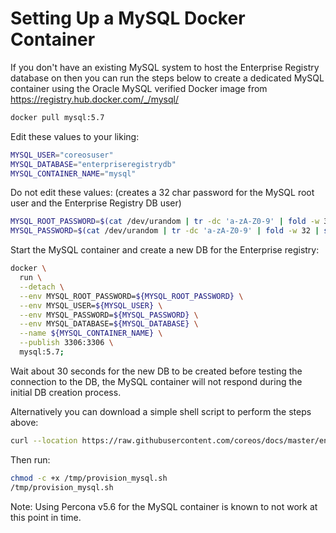 # Setting Up a MySQL Docker Container

If you don't have an existing MySQL system to host the Enterprise Registry database on then you can run the steps below to create a dedicated MySQL container using the Oracle MySQL verified Docker image from https://registry.hub.docker.com/_/mysql/

```sh
docker pull mysql:5.7
```

Edit these values to your liking:

```sh
MYSQL_USER="coreosuser"
MYSQL_DATABASE="enterpriseregistrydb"
MYSQL_CONTAINER_NAME="mysql"
```
Do not edit these values:
(creates a 32 char password for the MySQL root user and the Enterprise Registry DB user)

```sh
MYSQL_ROOT_PASSWORD=$(cat /dev/urandom | tr -dc 'a-zA-Z0-9' | fold -w 32 | sed 1q)
MYSQL_PASSWORD=$(cat /dev/urandom | tr -dc 'a-zA-Z0-9' | fold -w 32 | sed 1q)
```

Start the MySQL container and create a new DB for the Enterprise registry:

```sh
docker \
  run \
  --detach \
  --env MYSQL_ROOT_PASSWORD=${MYSQL_ROOT_PASSWORD} \
  --env MYSQL_USER=${MYSQL_USER} \
  --env MYSQL_PASSWORD=${MYSQL_PASSWORD} \
  --env MYSQL_DATABASE=${MYSQL_DATABASE} \
  --name ${MYSQL_CONTAINER_NAME} \
  --publish 3306:3306 \
  mysql:5.7;
```

Wait about 30 seconds for the new DB to be created before testing the connection to the DB, the MySQL container will not respond during the initial DB creation process.


Alternatively you can download a simple shell script to perform the steps above:

```sh
curl --location https://raw.githubusercontent.com/coreos/docs/master/enterprise-registry/mysql-container/provision_mysql.sh -o /tmp/provision_mysql.sh -#
```
Then run:

```sh
chmod -c +x /tmp/provision_mysql.sh
/tmp/provision_mysql.sh
```

Note: Using Percona v5.6 for the MySQL container is known to not work at this point in time.
